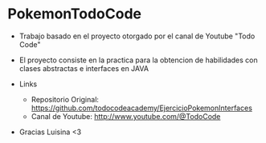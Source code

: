 # PokemonTodoCode  
- Trabajo basado en el proyecto otorgado por el canal de Youtube "Todo Code"   
- El proyecto consiste en la practica para la obtencion de habilidades con clases abstractas e interfaces en JAVA   
- Links  
  - Repositorio Original: https://github.com/todocodeacademy/EjercicioPokemonInterfaces   
  - Canal de Youtube: http://www.youtube.com/@TodoCode   

- Gracias Luisina <3 
